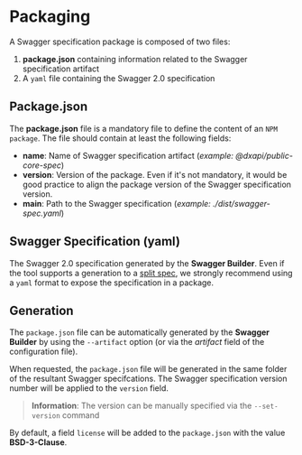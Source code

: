 # Packaging

A Swagger specification package is composed of two files:

1. **package.json** containing information related to the Swagger specification artifact
2. A `yaml` file containing the Swagger 2.0 specification

## Package.json

The **package.json** file is a mandatory file to define the content of an `NPM package`.
The file should contain at least the following fields:

- **name**: Name of Swagger specification artifact (*example: @dxapi/public-core-spec*)
- **version**: Version of the package. Even if it's not mandatory, it would be good practice to align the package version of the Swagger specification version.
- **main**: Path to the Swagger specification (*example: ./dist/swagger-spec.yaml*)

## Swagger Specification (yaml)

The Swagger 2.0 specification generated by the **Swagger Builder**.
Even if the tool supports a generation to a [split spec](./split-swagger-spec.md), we strongly recommend using a `yaml` format to expose the specification in a package.

## Generation

The `package.json` file can be automatically generated by the **Swagger Builder** by using the `--artifact` option (or via the *artifact* field of the configuration file).

When requested, the `package.json` file will be generated in the same folder of the resultant Swagger specifcations. The Swagger specification version number will be applied to the `version` field.
> **Information**: The version can be manually specified via the `--set-version` command

By default, a field `license` will be added to the `package.json` with the value **BSD-3-Clause**.
